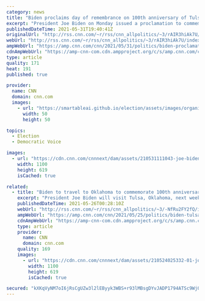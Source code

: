 ```yaml
---
category: news
title: "Biden proclaims day of remembrance on 100th anniversary of Tulsa Race Massacre"
excerpt: "President Joe Biden on Monday issued a proclamation to commemorate the 100th anniversary of the Tulsa Race Massacre, when hundreds of Black Americans were killed by a White mob that attacked a prosperous Black neighborhood and burned dozens of city blocks to the ground.\n    \n"
publishedDateTime: 2021-05-31T19:40:41Z
originalUrl: "http://rss.cnn.com/~r/rss/cnn_allpolitics/~3/rAIR3hiAk7U/index.html"
webUrl: "http://rss.cnn.com/~r/rss/cnn_allpolitics/~3/rAIR3hiAk7U/index.html"
ampWebUrl: "https://amp.cnn.com/cnn/2021/05/31/politics/biden-proclamation-tulsa-race-massacre/index.html"
cdnAmpWebUrl: "https://amp-cnn-com.cdn.ampproject.org/c/s/amp.cnn.com/cnn/2021/05/31/politics/biden-proclamation-tulsa-race-massacre/index.html"
type: article
quality: 171
heat: 191
published: true

provider:
  name: CNN
  domain: cnn.com
  images:
    - url: "https://smartableai.github.io/election/assets/images/organizations/cnn.com-50x50.jpg"
      width: 50
      height: 50

topics:
  - Election
  - Democratic Voice

images:
  - url: "https://cdn.cnn.com/cnnnext/dam/assets/210531111043-joe-biden-may-31-2021-01-super-tease.jpg"
    width: 1100
    height: 619
    isCached: true

related:
  - title: "Biden to travel to Oklahoma to commemorate 100th anniversary of Tulsa race massacre"
    excerpt: "President Joe Biden will visit Tulsa, Oklahoma, next week in honor of the 100th anniversary of the Tulsa race massacre, the White House announced on Tuesday.\n    \n"
    publishedDateTime: 2021-05-26T00:28:10Z
    webUrl: "http://rss.cnn.com/~r/rss/cnn_allpolitics/~3/-NfRu2FY2fQ/index.html"
    ampWebUrl: "https://amp.cnn.com/cnn/2021/05/25/politics/biden-tulsa-oklahoma-100th-anniversary-tulsa-race-massacre/index.html"
    cdnAmpWebUrl: "https://amp-cnn-com.cdn.ampproject.org/c/s/amp.cnn.com/cnn/2021/05/25/politics/biden-tulsa-oklahoma-100th-anniversary-tulsa-race-massacre/index.html"
    type: article
    provider:
      name: CNN
      domain: cnn.com
    quality: 169
    images:
      - url: "https://cdn.cnn.com/cnnnext/dam/assets/210524025332-01-joe-biden-0521-super-tease.jpg"
        width: 1100
        height: 619
        isCached: true

secured: "kXKqVyNM7oI6jRsCgUZw3l2lEByyk3WBS+r93lMBsgDYvJADP1794ATSc9WjOfaz5WNzwMt7Wior6L1StXZEXsTJINcbpbSA7p/kMcSPajndmrpl4omk64b3TRcxY8mTX75bQWqf120LGOwpi4FUaj0IzO463Cbmuen7ZBOcNZUfOWSmfTFSp4OF0tpK1V0sJRGG/lCCBAMfPbtDMMDutkNNialD81cbGvO900CMraLac2UHO/quDh6yT2kFoftgNnZEYf65nSLsucelmE1tdfzM9e9X0JLHCKaIY0eZynYHkvccvAT42YVmg/JGZCQ10ndF8xOzQ+N+vkBnyP7U0MoHUnozQE2ROepLADhyJ2Y=;Hd3vslKV2VQyCTOhOV8svw=="
---
```


